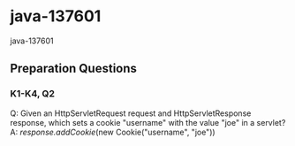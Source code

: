 # java-137601
java-137601

## Preparation Questions
### K1-K4, Q2
Q: Given an HttpServletRequest request and HttpServletResponse response, which sets a cookie "username" with the value "joe" in a servlet?
A: _response.addCookie_(new Cookie("username", "joe"))
